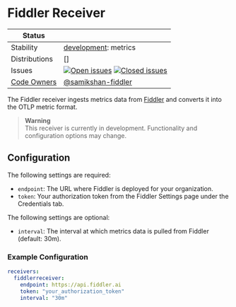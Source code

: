 # Fiddler Receiver
<!-- status autogenerated section -->
| Status        |           |
| ------------- |-----------|
| Stability     | [development]: metrics   |
| Distributions | [] |
| Issues        | [![Open issues](https://img.shields.io/github/issues-search/open-telemetry/opentelemetry-collector-contrib?query=is%3Aissue%20is%3Aopen%20label%3Areceiver%2Ffiddler%20&label=open&color=orange&logo=opentelemetry)](https://github.com/open-telemetry/opentelemetry-collector-contrib/issues?q=is%3Aopen+is%3Aissue+label%3Areceiver%2Ffiddler) [![Closed issues](https://img.shields.io/github/issues-search/open-telemetry/opentelemetry-collector-contrib?query=is%3Aissue%20is%3Aclosed%20label%3Areceiver%2Ffiddler%20&label=closed&color=blue&logo=opentelemetry)](https://github.com/open-telemetry/opentelemetry-collector-contrib/issues?q=is%3Aclosed+is%3Aissue+label%3Areceiver%2Ffiddler) |
| [Code Owners](https://github.com/open-telemetry/opentelemetry-collector-contrib/blob/main/CONTRIBUTING.md#becoming-a-code-owner)    | [@samikshan-fiddler](https://www.github.com/samikshan-fiddler) |

[development]: https://github.com/open-telemetry/opentelemetry-collector/blob/main/docs/component-stability.md#development
<!-- end autogenerated section -->

The Fiddler receiver ingests metrics data from [Fiddler](https://docs.fiddler.ai/) and converts it into the OTLP metric format.

> **Warning**  
> This receiver is currently in development. Functionality and configuration options may change.

## Configuration

The following settings are required:
- `endpoint`: The URL where Fiddler is deployed for your organization.
- `token`: Your authorization token from the Fiddler Settings page under the Credentials tab.

The following settings are optional:
- `interval`: The interval at which metrics data is pulled from Fiddler (default: 30m).

### Example Configuration

```yaml
receivers:
  fiddlerreceiver:
    endpoint: https://api.fiddler.ai
    token: "your_authorization_token"
    interval: "30m"
```
